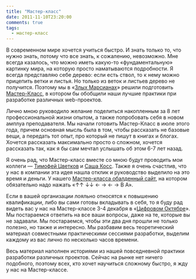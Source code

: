 ```yaml
---
title: "Мастер-класс"
date: 2011-11-10T23:20:00
comments: true
tags:
  - мастер-класс
---
```


В современном мире хочется учиться быстро. И знать только то, что нужно знать, потому что все знать, к сожалению,
невозможно. Мне всегда казалось, что можно иметь какую-то «фундаментальную» картинку мира, на которую просто
наматываются подробности. Я всегда представляю себе дерево: если есть ствол, то к нему можно прицепить ветки и листья.
Но только из веток и листьев дерево не получится. Поэтому мы в «[Злых Марсианах](http://evilmartians.ru/)» решили
подготовить [Мастер-Класс](http://brainwashing.pro/rails), в котором бы обобщили наши лучшие практики при разработке
различных web-проектов.

Лично мною руководило желание поделиться накопленным за 8 лет профессиональной жизни опытом, а также попробовать
себя в новом амплуа преподавателя. Мы начали готовить Мастер-Класс в июле этого года, причем основная мысль была в том,
чтобы рассказать не базовые вещи, а передать тот опыт, про который не пишут в книгах и блогах. Хочется рассказать
максимально просто о сложном, хочется рассказать так, как я бы сам мечтал услышать об этом 6-7 лет назад.

Я очень рад, что Мастер-класс вместе со мною будут проводить мои коллеги — [Тимофей Цветков](http://twitter.com/#!/2kan) и 
[Саша Косс](http://twitter.com/#!/kossnocorp). Также я очень счастлив, что у нас в компании эта идея нашла отклик и
руководство выделило на это время и деньги. У нашего [Мастер-класса обалденный сайт](http://brainwashing.pro/rails), на котором обязательно надо нажать 
«↑↑ ↓↓ ← → ← → B A».

Если в вашей организации лояльно относятся к повышению квалификации, либо вы сами готовы вкладывать в себя, то я буду
рад видеть вас у нас на Мастер-классе 3-4 декабря в «[Цифровом Октябре](http://digitaloctober.ru/)». Мы постараемся
ответить на все ваши вопросы, даже на те, которые вы не задавали. Мы постараемся, чтобы эти два дня прошли не только
полезно, но также и интересно. Мы разбавим весь теоретический материал совместными практическими сессиями разработки,
выделим каждому из вас лично по несколько часов времени.

Весь материал наполнен историями из нашей повседневной практики разработки различных проектов. Сейчас на рынке нет
ничего подобного, поэтому всех, кто хочет научиться сложному быстро, я жду у нас на Мастер-классе.
